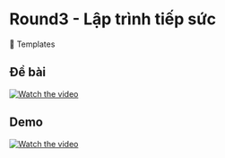 # **Round3 - Lập trình tiếp sức**
🚀 Templates

## **Đề bài**

[![Watch the video](https://i.imgur.com/1iA5KGz.png)](https://www.facebook.com/ThachThuc/videos/750895549128795)

## **Demo**
[![Watch the video](https://img.youtube.com/vi/03kXNNJ-LNs/maxresdefault.jpg)](https://youtube.com/embed/03kXNNJ-LNs)
